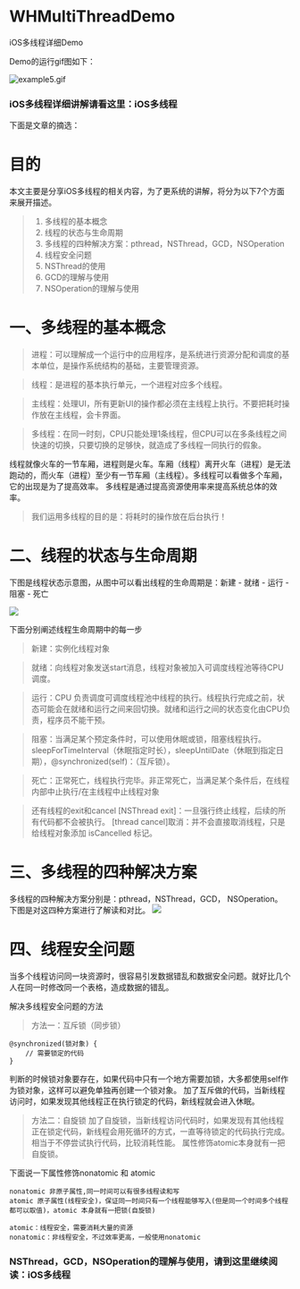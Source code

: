 # WHMultiThreadDemo
iOS多线程详细Demo

Demo的运行gif图如下：

![example5.gif](http://upload-images.jianshu.io/upload_images/3873004-91f6923a8fc230d3.gif?imageMogr2/auto-orient/strip)

### iOS多线程详细讲解请看这里：iOS多线程

下面是文章的摘选：

# 目的
本文主要是分享iOS多线程的相关内容，为了更系统的讲解，将分为以下7个方面来展开描述。
> 1. 多线程的基本概念
> 2. 线程的状态与生命周期
> 3. 多线程的四种解决方案：pthread，NSThread，GCD，NSOperation
> 4. 线程安全问题
> 5. NSThread的使用
> 6. GCD的理解与使用
> 7. NSOperation的理解与使用

# 一、多线程的基本概念
> 进程：可以理解成一个运行中的应用程序，是系统进行资源分配和调度的基本单位，是操作系统结构的基础，主要管理资源。

> 线程：是进程的基本执行单元，一个进程对应多个线程。

> 主线程：处理UI，所有更新UI的操作都必须在主线程上执行。不要把耗时操作放在主线程，会卡界面。

> 多线程：在同一时刻，CPU只能处理1条线程，但CPU可以在多条线程之间快速的切换，只要切换的足够快，就造成了多线程一同执行的假象。

线程就像火车的一节车厢，进程则是火车。车厢（线程）离开火车（进程）是无法跑动的，而火车（进程）至少有一节车厢（主线程）。多线程可以看做多个车厢，它的出现是为了提高效率。
多线程是通过提高资源使用率来提高系统总体的效率。

> 我们运用多线程的目的是：将耗时的操作放在后台执行！

# 二、线程的状态与生命周期
下图是线程状态示意图，从图中可以看出线程的生命周期是：新建 - 就绪 - 运行 - 阻塞 - 死亡

![](http://upload-images.jianshu.io/upload_images/3873004-a64a254331bb442a.png?imageMogr2/auto-orient/strip%7CimageView2/2/w/1240)

下面分别阐述线程生命周期中的每一步
> 新建：实例化线程对象

> 就绪：向线程对象发送start消息，线程对象被加入可调度线程池等待CPU调度。

> 运行：CPU 负责调度可调度线程池中线程的执行。线程执行完成之前，状态可能会在就绪和运行之间来回切换。就绪和运行之间的状态变化由CPU负责，程序员不能干预。

> 阻塞：当满足某个预定条件时，可以使用休眠或锁，阻塞线程执行。sleepForTimeInterval（休眠指定时长），sleepUntilDate（休眠到指定日期），@synchronized(self)：（互斥锁）。

> 死亡：正常死亡，线程执行完毕。非正常死亡，当满足某个条件后，在线程内部中止执行/在主线程中止线程对象

> 还有线程的exit和cancel
[NSThread exit]：一旦强行终止线程，后续的所有代码都不会被执行。
[thread cancel]取消：并不会直接取消线程，只是给线程对象添加 isCancelled 标记。

# 三、多线程的四种解决方案
多线程的四种解决方案分别是：pthread，NSThread，GCD， NSOperation。
下图是对这四种方案进行了解读和对比。
![](http://upload-images.jianshu.io/upload_images/3873004-d66485790959dcf5.png?imageMogr2/auto-orient/strip%7CimageView2/2/w/1240)

# 四、线程安全问题
当多个线程访问同一块资源时，很容易引发数据错乱和数据安全问题。就好比几个人在同一时修改同一个表格，造成数据的错乱。

解决多线程安全问题的方法
> 方法一：互斥锁（同步锁）
```objc
@synchronized(锁对象) {
    // 需要锁定的代码
}
```
判断的时候锁对象要存在，如果代码中只有一个地方需要加锁，大多都使用self作为锁对象，这样可以避免单独再创建一个锁对象。
加了互斥做的代码，当新线程访问时，如果发现其他线程正在执行锁定的代码，新线程就会进入休眠。

> 方法二：自旋锁
加了自旋锁，当新线程访问代码时，如果发现有其他线程正在锁定代码，新线程会用死循环的方式，一直等待锁定的代码执行完成。相当于不停尝试执行代码，比较消耗性能。
属性修饰atomic本身就有一把自旋锁。

下面说一下属性修饰nonatomic 和 atomic
```objc
nonatomic 非原子属性,同一时间可以有很多线程读和写
atomic 原子属性(线程安全)，保证同一时间只有一个线程能够写入(但是同一个时间多个线程都可以取值)，atomic 本身就有一把锁(自旋锁)

atomic：线程安全，需要消耗大量的资源
nonatomic：非线程安全，不过效率更高，一般使用nonatomic
```

### NSThread，GCD，NSOperation的理解与使用，请到这里继续阅读：iOS多线程